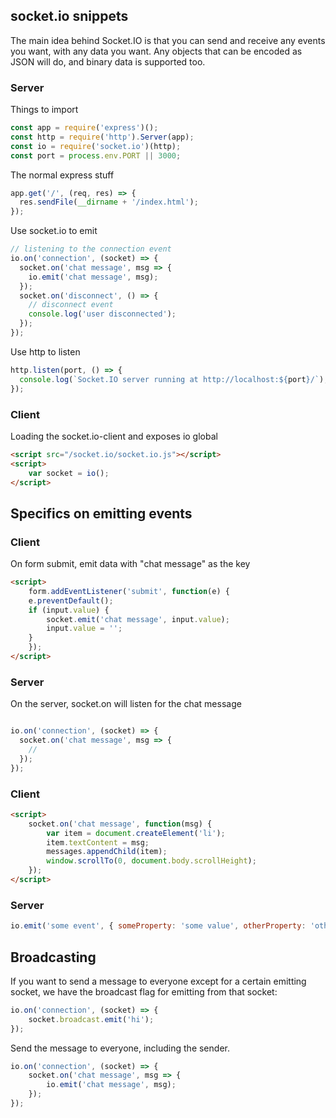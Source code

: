 ## socket.io snippets

The main idea behind Socket.IO is that you can send and receive any events you want, with any data you want. Any objects that can be encoded as JSON will do, and binary data is supported too.

### Server

Things to import

```js
const app = require('express')();
const http = require('http').Server(app);
const io = require('socket.io')(http);
const port = process.env.PORT || 3000;
```
The normal express stuff

```js
app.get('/', (req, res) => {
  res.sendFile(__dirname + '/index.html');
});
```

Use socket.io to emit

```js
// listening to the connection event
io.on('connection', (socket) => {
  socket.on('chat message', msg => {
    io.emit('chat message', msg);
  });
  socket.on('disconnect', () => {
    // disconnect event
    console.log('user disconnected');
  });
});
```

Use http to listen

```js
http.listen(port, () => {
  console.log(`Socket.IO server running at http://localhost:${port}/`);
});
```

### Client

Loading the socket.io-client and exposes io global

```html
<script src="/socket.io/socket.io.js"></script>
<script>
    var socket = io();
</script>
```

## Specifics on emitting events

### Client

On form submit, emit data with "chat message" as the key

```html
<script>
    form.addEventListener('submit', function(e) {
    e.preventDefault();
    if (input.value) {
        socket.emit('chat message', input.value);
        input.value = '';
    }
    });
</script>
```

### Server

On the server, socket.on will listen for the chat message

```js

io.on('connection', (socket) => {
  socket.on('chat message', msg => {
    //
  });
});

```
### Client

```html
<script>
    socket.on('chat message', function(msg) {
        var item = document.createElement('li');
        item.textContent = msg;
        messages.appendChild(item);
        window.scrollTo(0, document.body.scrollHeight);
    });
</script>
```

### Server

```js
io.emit('some event', { someProperty: 'some value', otherProperty: 'other value' }); // This will emit the event to all connected sockets
```

## Broadcasting

If you want to send a message to everyone except for a certain emitting socket, we have the broadcast flag for emitting from that socket:

```js
io.on('connection', (socket) => {
    socket.broadcast.emit('hi');
});
```
Send the message to everyone, including the sender.

```js
io.on('connection', (socket) => {
    socket.on('chat message', msg => {
        io.emit('chat message', msg);
    });
});
```
